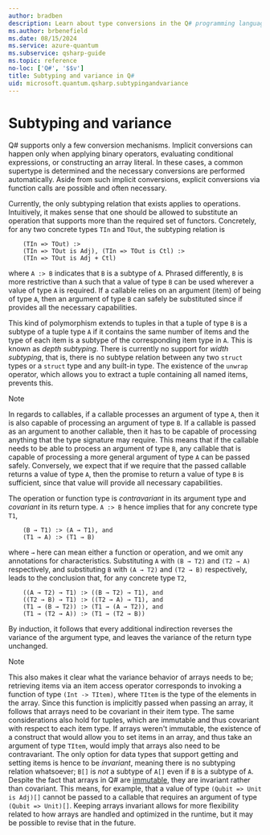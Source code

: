 ```yaml
---
author: bradben
description: Learn about type conversions in the Q# programming language.
ms.author: brbenefield
ms.date: 08/15/2024
ms.service: azure-quantum
ms.subservice: qsharp-guide
ms.topic: reference
no-loc: ['Q#', '$$v']
title: Subtyping and variance in Q#
uid: microsoft.quantum.qsharp.subtypingandvariance
---
```


# Subtyping and variance

Q# supports only a few conversion mechanisms. Implicit conversions can happen only when applying binary operators, evaluating conditional expressions, or constructing an array literal. In these cases, a common supertype is determined and the necessary conversions are performed automatically. Aside from such implicit conversions, explicit conversions via function calls are possible and often necessary. 

Currently, the only subtyping relation that exists applies to operations. Intuitively, it makes sense that one should be allowed to substitute an operation that supports more than the required set of functors. Concretely, for any two concrete types `TIn` and `TOut`, the subtyping relation is 

```
    (TIn => TOut) :>
    (TIn => TOut is Adj), (TIn => TOut is Ctl) :>
    (TIn => TOut is Adj + Ctl)
```

where `A :> B` indicates that `B` is a subtype of `A`. Phrased differently, `B` is more restrictive than `A` such that a value of type `B` can be used wherever a value of type `A` is required. If a callable relies on an argument (item) of being of type `A`, then an argument of type `B` can safely be substituted since if provides all the necessary capabilities. 

This kind of polymorphism extends to tuples in that a tuple of type `B` is a subtype of a tuple type `A` if it contains the same number of items and the type of each item is a subtype of the corresponding item type in `A`. This is known as *depth subtyping*. There is currently no support for *width subtyping*, that is, there is no subtype relation between any two `struct` types or a `struct` type and any built-in type. The existence of the `unwrap` operator, which allows you to extract a tuple containing all named items, prevents this.  

>[!NOTE]
>In regards to callables, if a callable processes an argument of type `A`, then it is also capable of processing an argument of type `B`. If a callable is passed as an argument to another callable, then it has to be capable of processing anything that the type signature may require. This means that if the callable needs to be able to process an argument of type `B`, any callable that is capable of processing a more general argument of type `A` can be passed safely. Conversely, we expect that if we require that the passed callable returns a value of type `A`, then the promise to return a value of type `B` is sufficient, since that value will provide all necessary capabilities.

The operation or function type is *contravariant* in its argument type and *covariant* in its return type. `A :> B` hence implies that for any concrete type `T1`,

```
    (B → T1) :> (A → T1), and
    (T1 → A) :> (T1 → B) 
```

where `→` here can mean either a function or operation, and we omit any annotations for characteristics.
Substituting `A` with `(B → T2)` and `(T2 → A)` respectively, 
and substituting `B` with `(A → T2)` and `(T2 → B)` respectively, leads to the conclusion that, for any concrete type `T2`,

```
    ((A → T2) → T1) :> ((B → T2) → T1), and
    ((T2 → B) → T1) :> ((T2 → A) → T1), and
    (T1 → (B → T2)) :> (T1 → (A → T2)), and
    (T1 → (T2 → A)) :> (T1 → (T2 → B)) 
```

By induction, it follows that every additional indirection reverses the variance of the argument type, and leaves the variance of the return type unchanged. 

>[!NOTE]
>This also makes it clear what the variance behavior of arrays needs to be; retrieving items via an item access operator corresponds to invoking a function of type `(Int -> TItem)`, where `TItem` is the type of the elements in the array. Since this function is implicitly passed when passing an array, it follows that arrays need to be covariant in their item type. The same considerations also hold for tuples, which are immutable and thus covariant with respect to each item type.
>If arrays weren't immutable, the existence of a construct that would allow you to set items in an array, and thus take an argument of type `TItem`, would imply that arrays also need to be contravariant. The only option for data types that support getting and setting items is hence to be *invariant*, meaning there is no subtyping relation whatsoever; `B[]` is *not* a subtype of `A[]` even if `B` is a subtype of `A`. Despite the fact that arrays in Q# are [immutable](xref:microsoft.quantum.qsharp.immutability#immutability), they are invariant rather than covariant. This means, for example, that a value of type `(Qubit => Unit is Adj)[]` cannot be passed to a callable that requires an argument of type `(Qubit => Unit)[]`.
Keeping arrays invariant allows for more flexibility related to how arrays are handled and optimized in the runtime, but it may be possible to revise that in the future. 
